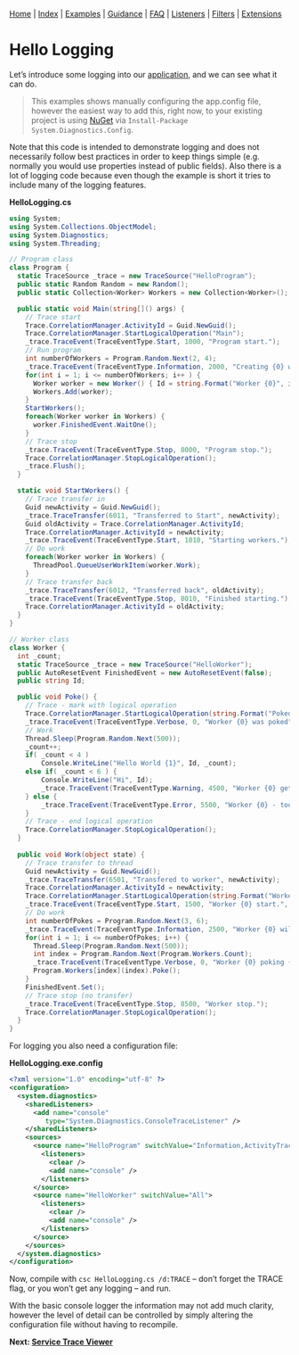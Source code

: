 [Home](../ReadMe.md) | [Index](Index.md) | [Examples](Examples.md) | [Guidance](Guidance.md) | [FAQ](FAQ.md) | [Listeners](Listeners.md) | [Filters](Filters.md) | [Extensions](Extensions.md)

# Hello Logging

Let’s introduce some logging into our [application](Logging-Primer.md), and we can see what it can do.

> This examples shows manually configuring the app.config file, however the easiest way to add this, right now, to your existing project is using [NuGet](http://nuget.org) via `Install-Package System.Diagnostics.Config`.

Note that this code is intended to demonstrate logging and does not necessarily follow best practices in order to keep things simple (e.g. normally you would use properties instead of public fields). Also there is a lot of logging code because even though the example is short it tries to include many of the logging features.

**HelloLogging.cs**
```c#
using System;
using System.Collections.ObjectModel;
using System.Diagnostics;
using System.Threading;

// Program class
class Program {
  static TraceSource _trace = new TraceSource("HelloProgram");
  public static Random Random = new Random();
  public static Collection<Worker> Workers = new Collection<Worker>();

  public static void Main(string[]() args) {
    // Trace start
    Trace.CorrelationManager.ActivityId = Guid.NewGuid();
    Trace.CorrelationManager.StartLogicalOperation("Main");
    _trace.TraceEvent(TraceEventType.Start, 1000, "Program start.");
    // Run program
    int numberOfWorkers = Program.Random.Next(2, 4);
    _trace.TraceEvent(TraceEventType.Information, 2000, "Creating {0} workers", numberOfWorkers);
    for(int i = 1; i <= numberOfWorkers; i++ ) {
      Worker worker = new Worker() { Id = string.Format("Worker {0}", i) };
      Workers.Add(worker);
    }
    StartWorkers();
    foreach(Worker worker in Workers) {
      worker.FinishedEvent.WaitOne();
    }
    // Trace stop
    _trace.TraceEvent(TraceEventType.Stop, 8000, "Program stop.");
    Trace.CorrelationManager.StopLogicalOperation();
    _trace.Flush();
  }

  static void StartWorkers() {
    // Trace transfer in
    Guid newActivity = Guid.NewGuid();
    _trace.TraceTransfer(6011, "Transferred to Start", newActivity);
    Guid oldActivity = Trace.CorrelationManager.ActivityId;
    Trace.CorrelationManager.ActivityId = newActivity;
    _trace.TraceEvent(TraceEventType.Start, 1010, "Starting workers.");
    // Do work
    foreach(Worker worker in Workers) {
      ThreadPool.QueueUserWorkItem(worker.Work);
    }
    // Trace transfer back
    _trace.TraceTransfer(6012, "Transferred back", oldActivity);
    _trace.TraceEvent(TraceEventType.Stop, 8010, "Finished starting.");
    Trace.CorrelationManager.ActivityId = oldActivity;
  }
}

// Worker class
class Worker {
  int _count;
  static TraceSource _trace = new TraceSource("HelloWorker");
  public AutoResetEvent FinishedEvent = new AutoResetEvent(false);
  public string Id;

  public void Poke() {
    // Trace - mark with logical operation
    Trace.CorrelationManager.StartLogicalOperation(string.Format("Poked:{0}", Id));
    _trace.TraceEvent(TraceEventType.Verbose, 0, "Worker {0} was poked", Id);
    // Work
    Thread.Sleep(Program.Random.Next(500));
    _count++;
    if( _count < 4 )
        Console.WriteLine("Hello World {1}", Id, _count);
    else if( _count < 6 ) {
        Console.WriteLine("Hi", Id);
        _trace.TraceEvent(TraceEventType.Warning, 4500, "Worker {0} getting annoyed", Id);
    } else {
        _trace.TraceEvent(TraceEventType.Error, 5500, "Worker {0} - too many pokes", Id);
    }
    // Trace - end logical operation
    Trace.CorrelationManager.StopLogicalOperation();
  }
  
  public void Work(object state) {
    // Trace transfer to thread
    Guid newActivity = Guid.NewGuid();
    _trace.TraceTransfer(6501, "Transfered to worker", newActivity);
    Trace.CorrelationManager.ActivityId = newActivity;
    Trace.CorrelationManager.StartLogicalOperation(string.Format("Worker:{0}", Id));
    _trace.TraceEvent(TraceEventType.Start, 1500, "Worker {0} start.", Id);
    // Do work
    int numberOfPokes = Program.Random.Next(3, 6);
    _trace.TraceEvent(TraceEventType.Information, 2500, "Worker {0} will poke {1} times", Id, numberOfPokes);
    for(int i = 1; i <= numberOfPokes; i++) {
      Thread.Sleep(Program.Random.Next(500));
      int index = Program.Random.Next(Program.Workers.Count);
      _trace.TraceEvent(TraceEventType.Verbose, 0, "Worker {0} poking {1}", Id, Program.Workers[index](index).Id);
      Program.Workers[index](index).Poke();
    }
    FinishedEvent.Set();
    // Trace stop (no transfer)
    _trace.TraceEvent(TraceEventType.Stop, 8500, "Worker stop.");
    Trace.CorrelationManager.StopLogicalOperation();
  }
}
```

For logging you also need a configuration file:

**HelloLogging.exe.config**
```xml
<?xml version="1.0" encoding="utf-8" ?>
<configuration>
  <system.diagnostics>
    <sharedListeners>
      <add name="console"
         type="System.Diagnostics.ConsoleTraceListener" />
    </sharedListeners>
    <sources>
      <source name="HelloProgram" switchValue="Information,ActivityTracing">
        <listeners>
          <clear />
          <add name="console" />
        </listeners>
      </source>
      <source name="HelloWorker" switchValue="All">
        <listeners>
          <clear />
          <add name="console" />
        </listeners>
      </source>
    </sources>
  </system.diagnostics>
</configuration>
```

Now, compile with `csc HelloLogging.cs /d:TRACE` – don’t forget the TRACE flag, or you won’t get any logging – and run.

With the basic console logger the information may not add much clarity, however the level of detail can be controlled by simply altering the configuration file without having to recompile.

**Next: [Service Trace Viewer](Service-Trace-Viewer.md)**
